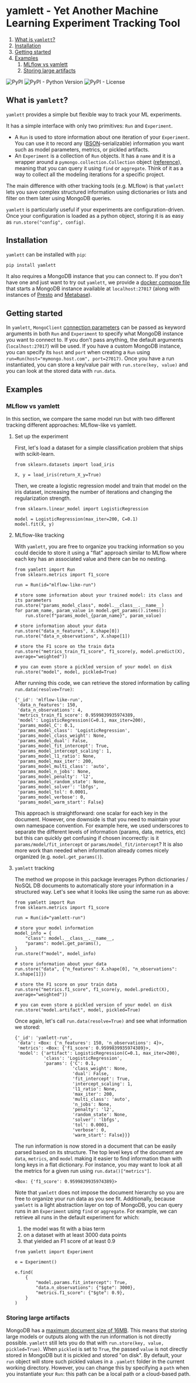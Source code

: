 # yamlett - Yet Another Machine Learning Experiment Tracking Tool

1.  [What is `yamlett`?](#what-is-yamlett)
2.  [Installation](#installation)
3.  [Getting started](#orgb8dfc38)
4.  [Examples](#example)
    1.  [MLflow vs yamlett](#org76d90a4)
    2.  [Storing large artifacts](#orga271eb5)

![PyPI](https://img.shields.io/pypi/v/yamlett)
![PyPI - Python Version](https://img.shields.io/pypi/pyversions/yamlett)
![PyPI - License](https://img.shields.io/pypi/l/yamlett)


<a id="what-is-yamlett"></a>

## What is `yamlett`?

`yamlett` provides a simple but flexible way to track your ML experiments.

It has a simple interface with only two primitives: `Run` and `Experiment`.

-   A `Run` is used to store information about one iteration of your `Experiment`. You can use it to record any ([BSON](http://bsonspec.org)-serializable) information you want such as model parameters, metrics, or pickled artifacts.
-   An `Experiment` is a collection of `Run` objects. It has a `name` and it is a wrapper around a `pymongo.collection.Collection` object ([reference](https://pymongo.readthedocs.io/en/stable/api/pymongo/collection.html#pymongo.collection.Collection)), meaning that you can query it using `find` or `aggregate`. Think of it as a way to collect all the modeling iterations for a specific project.

The main difference with other tracking tools (e.g. MLflow) is that `yamlett` lets you save complex structured information using dictionaries or lists and filter on them later using MongoDB queries.

`yamlett` is particularly useful if your experiments are configuration-driven. Once your configuration is loaded as a python object, storing it is as easy as `run.store("config", config)`.


<a id="installation"></a>

## Installation

`yamlett` can be installed with `pip`:

```sh
pip install yamlett
```

It also requires a MongoDB instance that you can connect to. If you don't have one and just want to try out `yamlett`, we provide a [docker compose file](docker-compose.yaml) that starts a MongoDB instance available at `localhost:27017` (along with instances of [Presto](https://prestodb.io) and [Metabase](https://www.metabase.com)).


<a id="orgb8dfc38"></a>

## Getting started

In `yamlett`, `MongoClient` [connection parameters](https://pymongo.readthedocs.io/en/stable/api/pymongo/mongo_client.html#pymongo.mongo_client.MongoClient) can be passed as keyword arguments in both `Run` and `Experiment` to specify what MongoDB instance you want to connect to. If you don't pass anything, the default arguments (`localhost:27017`) will be used. If you have a custom MongoDB instance, you can specify its `host` and `port` when creating a `Run` using `run=Run(host="mymongo.host.com", port=27017)`. Once you have a run instantiated, you can store a key/value pair with `run.store(key, value)` and you can look at the stored data with `run.data`.


<a id="example"></a>

## Examples


<a id="org76d90a4"></a>

### MLflow vs yamlett

In this section, we compare the same model run but with two different tracking different approaches: MLflow-like vs yamlett.

1.  Set up the experiment

    First, let's load a dataset for a simple classification problem that ships with scikit-learn.
    
    ```jupyter-python
    from sklearn.datasets import load_iris
    
    X, y = load_iris(return_X_y=True)
    ```
    
    Then, we create a logistic regression model and train that model on the iris dataset, increasing the number of iterations and changing the regularization strength.
    
    ```jupyter-python
    from sklearn.linear_model import LogisticRegression
    
    model = LogisticRegression(max_iter=200, C=0.1)
    model.fit(X, y)
    ```

2.  MLflow-like tracking

    With `yamlett`, you are free to organize you tracking information so you could decide to store it using a "flat" approach similar to MLflow where each key has an associated value and there can be no nesting.
    
    ```jupyter-python
    from yamlett import Run
    from sklearn.metrics import f1_score
    
    run = Run(id="mlflow-like-run")
    
    # store some information about your trained model: its class and its parameters
    run.store("params_model_class", model.__class__.__name__)
    for param_name, param_value in model.get_params().items():
        run.store(f"params_model_{param_name}", param_value)
    
    # store information about your data
    run.store("data_n_features", X.shape[0])
    run.store("data_n_observations", X.shape[1])
    
    # store the F1 score on the train data
    run.store("metrics_train_f1_score", f1_score(y, model.predict(X), average="weighted"))
    
    # you can even store a pickled version of your model on disk
    run.store("model", model, pickled=True)
    ```
    
    After running this code, we can retrieve the stored information by calling `run.data(resolve=True)`:
    
        {'_id': 'mlflow-like-run',
         'data_n_features': 150,
         'data_n_observations': 4,
         'metrics_train_f1_score': 0.9599839935974389,
         'model': LogisticRegression(C=0.1, max_iter=200),
         'params_model_C': 0.1,
         'params_model_class': 'LogisticRegression',
         'params_model_class_weight': None,
         'params_model_dual': False,
         'params_model_fit_intercept': True,
         'params_model_intercept_scaling': 1,
         'params_model_l1_ratio': None,
         'params_model_max_iter': 200,
         'params_model_multi_class': 'auto',
         'params_model_n_jobs': None,
         'params_model_penalty': 'l2',
         'params_model_random_state': None,
         'params_model_solver': 'lbfgs',
         'params_model_tol': 0.0001,
         'params_model_verbose': 0,
         'params_model_warm_start': False}
    
    This approach is straightforward: one scalar for each key in the document. However, one downside is that you need to maintain your own namespace convention. For example here, we used underscores to separate the different levels of information (params, data, metrics, etc) but this can quickly get confusing if chosen incorrectly: is it `params/model/fit_intercept` or `params/model_fit/intercept`? It is also more work than needed when information already comes nicely organized (e.g. `model.get_params()`).

3.  `yamlett` tracking

    The method we propose in this package leverages Python dictionaries / NoSQL DB documents to automatically store your information in a structured way. Let's see what it looks like using the same run as above:
    
    ```jupyter-python
    from yamlett import Run
    from sklearn.metrics import f1_score
    
    run = Run(id="yamlett-run")
    
    # store your model information
    model_info = {
        "class": model.__class__.__name__,
        "params": model.get_params(),
    }
    run.store(f"model", model_info)
    
    # store information about your data
    run.store("data", {"n_features": X.shape[0], "n_observations": X.shape[1]})
    
    # store the F1 score on your train data
    run.store("metrics.f1_score", f1_score(y, model.predict(X), average="weighted"))
    
    # you can even store a pickled version of your model on disk
    run.store("model.artifact", model, pickled=True)
    ```
    
    Once again, let's call `run.data(resolve=True)` and see what information we stored:
    
        {'_id': 'yamlett-run',
         'data': <Box: {'n_features': 150, 'n_observations': 4}>,
         'metrics': <Box: {'f1_score': 0.9599839935974389}>,
         'model': {'artifact': LogisticRegression(C=0.1, max_iter=200),
                   'class': 'LogisticRegression',
                   'params': {'C': 0.1,
                              'class_weight': None,
                              'dual': False,
                              'fit_intercept': True,
                              'intercept_scaling': 1,
                              'l1_ratio': None,
                              'max_iter': 200,
                              'multi_class': 'auto',
                              'n_jobs': None,
                              'penalty': 'l2',
                              'random_state': None,
                              'solver': 'lbfgs',
                              'tol': 0.0001,
                              'verbose': 0,
                              'warm_start': False}}}
    
    The run information is now stored in a document that can be easily parsed based on its structure. The top level keys of the document are `data`, `metrics`, and `model` making it easier to find information than with long keys in a flat dictionary. For instance, you may want to look at all the metrics for a given run using `run.data()["metrics"]`.
    
        <Box: {'f1_score': 0.9599839935974389}>
    
    Note that `yamlett` does not impose the document hierarchy so you are free to organize your run data as you see fit. Additionally, because `yamlett` is a light abstraction layer on top of MongoDB, you can query runs in an `Experiment` using `find` or `aggregate`. For example, we can retrieve all runs in the default experiment for which:
    
    1.  the model was fit with a bias term
    2.  on a dataset with at least 3000 data points
    3.  that yielded an F1 score of at least 0.9
    
    ```jupyter-python
    from yamlett import Experiment
    
    e = Experiment()
    
    e.find(
        {
            "model.params.fit_intercept": True,
            "data.n_observations": {"$gte": 3000},
            "metrics.f1_score": {"$gte": 0.9},
        }
    )
    ```


<a id="orga271eb5"></a>

### Storing large artifacts

MongoDB has a [maximum document size of 16MB](https://docs.mongodb.com/manual/reference/limits/#BSON-Document-Size). This means that storing large models or outputs along with the run information is not directly possible. `yamlett` still lets you do that with `run.store(key, value, pickled=True)`. When `pickled` is set to `True`, the passed `value` is not directly stored in MongoDB but it is pickled and stored "on disk". By default, your `run` object will store such pickled values in a `.yamlett` folder in the current working directory. However, you can change this by specifying a `path` when you instantiate your `Run`: this path can be a local path or a cloud-based path.
